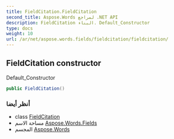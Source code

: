 ```yaml
---
title: FieldCitation.FieldCitation
second_title: Aspose.Words لمراجع .NET API
description: FieldCitation البناء. Default_Constructor
type: docs
weight: 10
url: /ar/net/aspose.words.fields/fieldcitation/fieldcitation/
---
```

## FieldCitation constructor

Default_Constructor

```csharp
public FieldCitation()
```

### أنظر أيضا

* class [FieldCitation](../)
* مساحة الاسم [Aspose.Words.Fields](../../fieldcitation/)
* المجسم [Aspose.Words](../../../)



